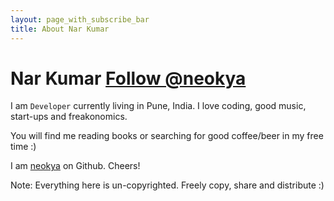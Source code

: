 ```yaml
---
layout: page_with_subscribe_bar
title: About Nar Kumar
---
```


Nar Kumar <a href="https://twitter.com/neokya" class="twitter-follow-button" data-show-count="false" onclick="_gaq.push(['_trackEvent', 'Followed', 'Twitter', 'top of about page']);">Follow @neokya</a>
============
I am `Developer` currently living in Pune, India. I love coding, good music, start-ups and freakonomics.

You will find me reading books or searching for good coffee/beer in my free time :)

I am [neokya](https://www.github.com/neokya) on Github. Cheers!

Note: Everything here is un-copyrighted. Freely copy, share and distribute :)
